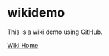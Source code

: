 # wikidemo

This is a wiki demo using GitHub.

<a href="https://github.com/timserveriusxpo/wikidemo/wiki">Wiki Home</a>
